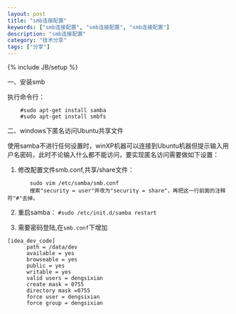 ```yaml
---
layout: post
title: "smb连接配置"
keywords: ["smb连接配置", "smb连接配置", "smb连接配置"]
description: "smb连接配置"
category: "技术分享"
tags: ["分享"]
---
```

{% include JB/setup %}

一、安装smb

执行命令行：

```
    #sudo apt-get install samba
    #sudo apt-get install smbfs
```

二、windows下匿名访问Ubuntu共享文件

使用samba不进行任何设置时，winXP机器可以连接到Ubuntu机器但提示输入用户名密码，此时不论输入什么都不能访问，要实现匿名访问需要做如下设置：
1) 修改配置文件smb.conf,共享/share文件：
    
```
       sudo vim /etc/samba/smb.conf
       搜索"security = user"并改为"security = share"，再把这一行前面的注释符"#"去掉。
```
       

2) 重启samba：
`#sudo /etc/init.d/samba restart`
    

3) 需要密码登陆,在`smb.conf`下增加
    
```
[idea_dev_code]
      path = /data/dev
      available = yes
      browseable = yes
      public = yes
      writable = yes
      valid users = dengsixian
      create mask = 0755
      directory mask =0755
      force user = dengsixian
      force group = dengsixian
```